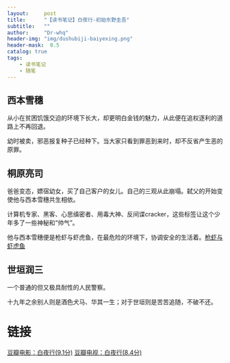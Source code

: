 ```yaml
---
layout:     post
title:      "【读书笔记】白夜行-初始东野圭吾"
subtitle:   ""
author:     "Dr-whq"
header-img: "img/dushubiji-baiyexing.png"
header-mask:  0.5
catalog: true
tags:
    - 读书笔记
    - 随笔
---
```



## 西本雪穗

从小在贫困饥饿交迫的环境下长大，却更明白金钱的魅力，从此便在追权逐利的道路上不再回退。

幼时被卖，邪恶报复种子已经种下。当大家只看到罪恶到来时，却不反省产生恶的原罪。

## 桐原亮司

爸爸变态，嫖宿幼女，买了自己客户的女儿。自己的三观从此崩塌。弑父的开始变使他与西本雪穗共生相依。

计算机专家、黑客、心思缜密者、用毒大神、反间谍cracker，这些标签让这个少年多了一些神秘和“帅气”。

他与西本雪穗便是枪虾与虾虎鱼，在最危险的环境下，协调安全的生活着。[枪虾与虾虎鱼](https://www.bilibili.com/video/av50226227/)

## 世垣润三

一个普通的但又极具耐性的人民警察。

十九年之余别人则是酒色犬马、华其一生；对于世垣则是苦苦追随，不破不还。

# 链接

[豆瓣电影：白夜行(9.1分)](https://book.douban.com/subject/10554308/)
[豆瓣电视：白夜行(8.4分)](https://movie.douban.com/subject/2031438/)
